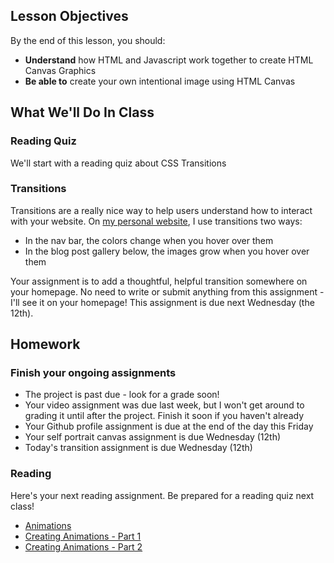 ## Lesson Objectives
By the end of this lesson, you should:
- **Understand** how HTML and Javascript work together to create HTML Canvas Graphics
- **Be able to** create your own intentional image using HTML Canvas

## What We'll Do In Class

### Reading Quiz
We'll start with a reading quiz about CSS Transitions

### Transitions

Transitions are a really nice way to help users understand how to interact with
your website. On [my personal website](https://chrismjon.es/portfolio/), I use
transitions two ways:
- In the nav bar, the colors change when you hover over them
- In the blog post gallery below, the images grow when you hover over them

Your assignment is to add a thoughtful, helpful transition somewhere on your homepage.
No need to write or submit anything from this assignment - I'll see it on
your homepage! This assignment is due next Wednesday (the 12th).

## Homework

### Finish your ongoing assignments
- The project is past due - look for a grade soon!
- Your video assignment was due last week, but I won't get around to grading it until after the project. Finish it soon if you haven't already
- Your Github profile assignment is due at the end of the day this Friday
- Your self portrait canvas assignment is due Wednesday (12th)
- Today's transition assignment is due Wednesday (12th)

### Reading

Here's your next reading assignment. Be prepared for a reading quiz next class!

- [Animations](https://edube.org/learn/web-dev-ess-css/transitions-and-interactivity-1https://edube.org/learn/web-dev-ess-css/css-animations)
- [Creating Animations - Part 1](https://edube.org/learn/web-dev-ess-css/creating-simple-css-animations-part-1)
- [Creating Animations - Part 2](https://edube.org/learn/web-dev-ess-css/creating-simple-css-animations-part-2)

